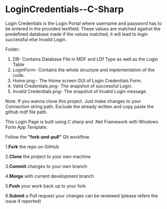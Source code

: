 # LoginCredentials--C-Sharp

Login Credentials is the Login Portal where username and password has to be entered in the provided textfield.
These values are matched against the predefined database made if the values matched, it will lead to login successful else Invalid Login.

Folder:
1. DB- Contains Database File in MDF and LDf Type as well as the Login Table
2. LoginForm- Contains the whole structure and implementation of the code.
3. Home.png:- The Home screen GUI of Login Credentials Form.
4. Valid Credentials.png- The snapshot of successful Login.
5. Invalid Credentials.png- The snapshot of Invalid Login message.

Note:
If you wanna clone this project. Just make changes to your Connection string path. Exclude the already written and copy paste the github mdf file path.


This Login Page is built using C sharp and .Net Framework with Windows Form App Template.

Follow the **"fork-and-pull"** Git workflow.

1.**Fork** the repo on GitHub

2.**Clone** the project to your own machine

3.**Commit** changes to your own branch

4.**Merge** with current development branch

5.**Push** your work back up to your fork

6.**Submit** a Pull request your changes can be reviewed (please refere the issue if reported)

